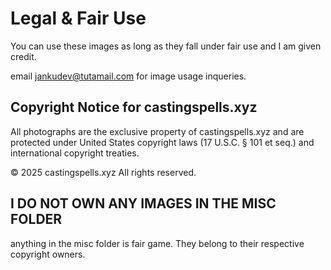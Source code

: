 # Legal & Fair Use

You can use these images as long as they fall under fair use and I am given credit.

email jankudev@tutamail.com for image usage inqueries.

## Copyright Notice for castingspells.xyz

All photographs are the exclusive property of castingspells.xyz and are protected under United States copyright laws (17 U.S.C. § 101 et seq.) and international copyright treaties.

© 2025 castingspells.xyz All rights reserved.

## I DO NOT OWN ANY IMAGES IN THE MISC FOLDER
anything in the misc folder is fair game.
They belong to their respective copyright owners.

